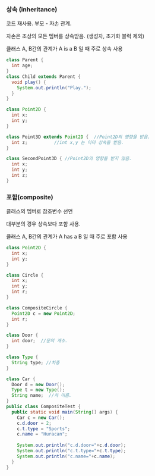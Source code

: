 ### 상속 (inheritance)

코드 재사용. 부모 - 자손 관계.

자손은 조상의 모든 멤버를 상속받음. (생성자, 초기화 블럭 제외)

클래스 A, B간의 관계가 A is a B 일 때 주로 상속 사용

```java
class Parent {
  int age;
}
class Child extends Parent { 
  void play() {
    System.out.println("Play.");
  }
}
```



```java
class Point2D {
  int x;
  int y;
}

class Point3D extends Point2D {  //Point2D의 영향을 받음.
  int z;          //int x,y 는 이미 상속을 받음.
}

class SecondPoint3D { //Point2D의 영향을 받지 않음.
  int x;
  int y;
  int z;
}
```





### 포함(composite)

클래스의 멤버로 참조변수 선언

대부분의 경우 상속보다 포함 사용.

클래스 A, B간의 관계가 A has a B 일 때 주로 포함 사용

```java
class Point2D {
  int x;
  int y;
}

class Circle {
  int x;
  int y;
  int r;
}

class CompositeCircle {
  Point2D c = new Point2D;
  int r;
}
```



```java
class Door {
  int door;  //문의 개수.
}

class Type {
  String type; //차종
}

class Car {
  Door d = new Door();
  Type t = new Type();
  String name;  //차 이름.
}
public class CompositeTest {
  public static void main(String[] args) {
    Car c = new Car();
    c.d.door = 2;
    c.t.type = "Sports";
    c.name = "Huracan";
    
    System.out.println("c.d.door="+c.d.door);
    System.out.println("c.t.type="+c.t.type);
    System.out.println("c.name="+c.name);
  }
}
```

